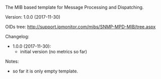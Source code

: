 The MIB based template for Message Processing and Dispatching.

Version: 1.0.0 (2017-11-30)

OIDs tree: http://support.ipmonitor.com/mibs/SNMP-MPD-MIB/tree.aspx

Changelog:
- 1.0.0 (2017-11-30):
  - initial version (no metrics so far)

Notes:
- so far it is only empty template.
